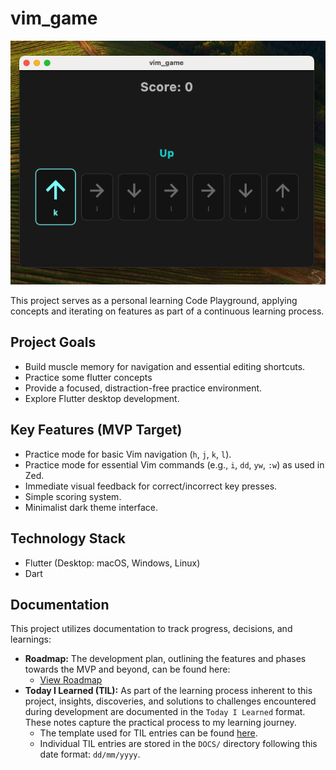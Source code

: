 # vim_game
![game home screen](./vim_game_cover.png)

This project serves as a personal learning Code Playground, applying concepts and iterating on features as part of a continuous learning process.

## Project Goals

*   Build muscle memory for navigation and essential editing shortcuts.
*   Practice some flutter concepts
*   Provide a focused, distraction-free practice environment.
*   Explore Flutter desktop development.

## Key Features (MVP Target)

*   Practice mode for basic Vim navigation (`h`, `j`, `k`, `l`).
*   Practice mode for essential Vim commands (e.g., `i`, `dd`, `yw`, `:w`) as used in Zed.
*   Immediate visual feedback for correct/incorrect key presses.
*   Simple scoring system.
*   Minimalist dark theme interface.

## Technology Stack

*   Flutter (Desktop: macOS, Windows, Linux)
*   Dart


## Documentation

This project utilizes documentation to track progress, decisions, and learnings:

*   **Roadmap:** The development plan, outlining the features and phases towards the MVP and beyond, can be found here:
    *   [View Roadmap](DOCS/roadmap.md)
*   **Today I Learned (TIL):** As part of the learning process inherent to this project, insights, discoveries, and solutions to challenges encountered during development are documented in the `Today I Learned` format. These notes capture the practical process to my learning journey.
    *   The template used for TIL entries can be found [here](DOCS/til-template.md).
    *   Individual TIL entries are stored in the `DOCS/` directory following this date format: `dd/mm/yyyy`.
